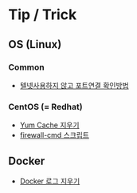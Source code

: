 # Tip / Trick

## OS (Linux)

### Common

* [텔넷사용하지 않고 포트연결 확인방법](./linux/common/1.md)

### CentOS (= Redhat)

* [Yum Cache 지우기](./linux/centos/1.md)
* [firewall-cmd 스크립트](./linux/centos/2.md)

## Docker

* [Docker 로그 지우기](./docker/1.md)
